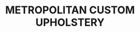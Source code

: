 ---
title: "METROPOLITAN CUSTOM UPHOLSTERY"
url: /rockville/metropolitan-custom-upholstery/
shop: furniture
---